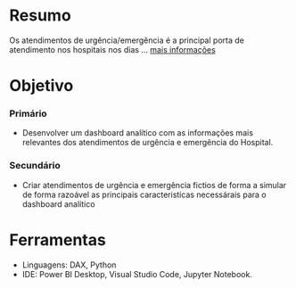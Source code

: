 # Resumo

Os atendimentos de urgência/emergência é a principal porta de atendimento nos hospitais nos dias  ... [mais informações](https://www.gov.br/saude/pt-br/vacinacao#:~:text=A%20pol%C3%ADtica%20de%20vacina%C3%A7%C3%A3o%20%C3%A9,da%20sa%C3%BAde%20da%20popula%C3%A7%C3%A3o%20brasileira.)


# Objetivo

### Primário

- Desenvolver um dashboard analítico com as informações mais relevantes dos atendimentos de urgência e emergência do Hospital.

### Secundário

- Criar atendimentos de urgência e emergência fictios de forma a simular de forma razoável as principais caracteristicas necessárais para o dashboard analítico


# Ferramentas
- Linguagens: DAX, Python
- IDE: Power BI Desktop, Visual Studio Code, Jupyter Notebook.
